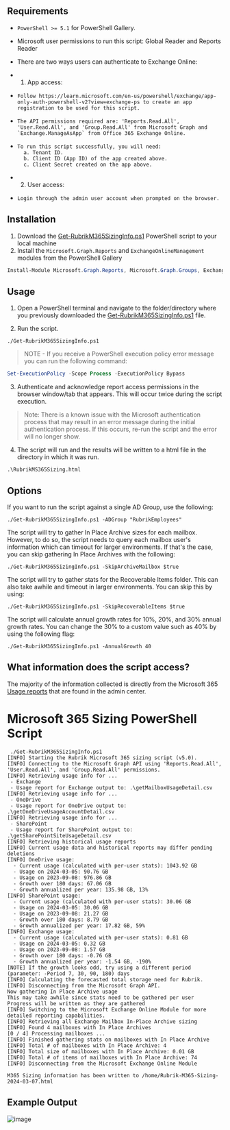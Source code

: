 ## Requirements

* `PowerShell >= 5.1` for PowerShell Gallery.
* Microsoft user permissions to run this script: Global Reader and Reports Reader

* There are two ways users can authenticate to Exchange Online:
* 1. App access:
*     Follow https://learn.microsoft.com/en-us/powershell/exchange/app-only-auth-powershell-v2?view=exchange-ps to create an app        registration to be used for this script.
*     The API permissions required are: 'Reports.Read.All', 'User.Read.All', and 'Group.Read.All' from Microsoft Graph and `Exchange.ManageAsApp` from Office 365 Exchange Online.
*     To run this script successfully, you will need:
	    a. Tenant ID.
	    b. Client ID (App ID) of the app created above.
	    c. Client Secret created on the app above.

* 2. User access:
*     Login through the admin user account when prompted on the browser.


## Installation

1. Download the [Get-RubrikM365SizingInfo.ps1](https://github.com/rubrikinc/microsoft-365-sizing/archive/refs/heads/main.zip) PowerShell script to your local machine
2. Install the `Microsoft.Graph.Reports` and `ExchangeOnlineManagement` modules from the PowerShell Gallery

```powershell
Install-Module Microsoft.Graph.Reports, Microsoft.Graph.Groups, ExchangeOnlineManagement
```

## Usage

1. Open a PowerShell terminal and navigate to the folder/directory where you previously downloaded the [Get-RubrikM365SizingInfo.ps1](https://github.com/rubrikinc/microsoft-365-sizing/blob/main/Get-RubrikM365SizingInfo.ps1) file.

2. Run the script.

```
./Get-RubrikM365SizingInfo.ps1
```

> NOTE - If you receive a PowerShell execution policy error message you can run the following command:

```powershell
Set-ExecutionPolicy -Scope Process -ExecutionPolicy Bypass
```

3. Authenticate and acknowledge report access permissions in the browser window/tab that appears. This will occur twice during the script execution.

> Note: There is a known issue with the Microsoft authentication process that may result in an error message during the initial authentication process. If this occurs, re-run the script and the error will no longer show.

4. The script will run and the results will be written to a html file in the directory in which it was run.

```
.\RubrikMS365Sizing.html
```

## Options

If you want to run the script against a single AD Group, use the following:
```
./Get-RubrikM365SizingInfo.ps1 -ADGroup "RubrikEmployees"
```

The script will try to gather In Place Archive sizes for each mailbox. However, to do so, the script needs to query each mailbox user's information which can timeout for larger environments. If that's the case, you can skip gathering In Place Archives with the following:
```
./Get-RubrikM365SizingInfo.ps1 -SkipArchiveMailbox $true
```

The script will try to gather stats for the Recoverable Items folder. This can also take awhile and timeout in larger environments. You can skip this by using:
```
./Get-RubrikM365SizingInfo.ps1 -SkipRecoverableItems $true
```

The script will calculate annual growth rates for 10%, 20%, and 30% annual growth rates. You can change the 30% to a custom value such as 40% by using the following flag:
```
./Get-RubrikM365SizingInfo.ps1 -AnnualGrowth 40
```



## What information does the script access?

The majority of the information collected is directly from the Microsoft 365 [Usage reports](https://docs.microsoft.com/en-us/microsoft-365/admin/activity-reports/activity-reports?view=o365-worldwide) that are found in the admin center.



# Microsoft 365 Sizing PowerShell Script


```
 ./Get-RubrikM365SizingInfo.ps1
[INFO] Starting the Rubrik Microsoft 365 sizing script (v5.0).
[INFO] Connecting to the Microsoft Graph API using 'Reports.Read.All', 'User.Read.All', and 'Group.Read.All' permissions.
[INFO] Retrieving usage info for ...
 - Exchange
 - Usage report for Exchange output to: .\getMailboxUsageDetail.csv
[INFO] Retrieving usage info for ...
 - OneDrive
 - Usage report for OneDrive output to: .\getOneDriveUsageAccountDetail.csv
[INFO] Retrieving usage info for ...
 - SharePoint
 - Usage report for SharePoint output to: .\getSharePointSiteUsageDetail.csv
[INFO] Retrieving historical usage reports
[INFO] Current usage data and historical reports may differ pending deletions
[INFO] OneDrive usage:
  - Current usage (calculated with per-user stats): 1043.92 GB
  - Usage on 2024-03-05: 90.76 GB
  - Usage on 2023-09-08: 976.86 GB
  - Growth over 180 days: 67.06 GB
  - Growth annualized per year: 135.98 GB, 13%
[INFO] SharePoint usage:
  - Current usage (calculated with per-user stats): 30.06 GB
  - Usage on 2024-03-05: 30.06 GB
  - Usage on 2023-09-08: 21.27 GB
  - Growth over 180 days: 8.79 GB
  - Growth annualized per year: 17.82 GB, 59%
[INFO] Exchange usage:
  - Current usage (calculated with per-user stats): 0.81 GB
  - Usage on 2024-03-05: 0.32 GB
  - Usage on 2023-09-08: 1.57 GB
  - Growth over 180 days: -0.76 GB
  - Growth annualized per year: -1.54 GB, -190%
[NOTE] If the growth looks odd, try using a different period (parameter: -Period 7, 30, 90, 180) days
[INFO] Calculating the forecasted total storage need for Rubrik.
[INFO] Disconnecting from the Microsoft Graph API.
Now gathering In Place Archive usage
This may take awhile since stats need to be gathered per user
Progress will be written as they are gathered
[INFO] Switching to the Microsoft Exchange Online Module for more detailed reporting capabilities.
[INFO] Retrieving all Exchange Mailbox In-Place Archive sizing
[INFO] Found 4 mailboxes with In Place Archives
[0 / 4] Processing mailboxes ...
[INFO] Finished gathering stats on mailboxes with In Place Archive
[INFO] Total # of mailboxes with In Place Archive: 4
[INFO] Total size of mailboxes with In Place Archive: 0.01 GB
[INFO] Total # of items of mailboxes with In Place Archive: 74
[INFO] Disconnecting from the Microsoft Exchange Online Module

M365 Sizing information has been written to /home/Rubrik-M365-Sizing-2024-03-07.html

```


## Example Output

![image](https://user-images.githubusercontent.com/51362633/190453033-94379a84-8678-4592-9d9b-2b1dad96a521.png)




